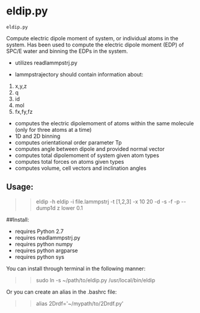 # eldip.py

`eldip.py`

Compute electric dipole moment of system, or individual atoms in the system. Has been used to compute the electric dipole moment (EDP) of SPC/E water and binning the EDPs in the system.

* utilizes readlammpstrj.py

* lammpstrajectory should contain information about:
1. x,y,z
2. q
3. id
4. mol
3. fx,fy,fz

* computes the electric dipolemoment of atoms within the same molecule (only for three atoms at a time)
* 1D and 2D binning
* computes orientational order parameter Tp
* computes angle between dipole and provided normal vector
* computes total dipolemoment of system given atom types
* computes total forces on atoms given types
* computes volume, cell vectors and inclination angles

## Usage:
>> eldip -h
>> eldip -i file.lammpstrj -t [1,2,3] -x 10 20 -d -s -f -p --dump1d z lower 0.1

##Install:
* requires Python 2.7
* requires readlammpstrj.py
* requires python numpy
* requires python argparse
* requires python sys

You can install through terminal in the following manner:
>> sudo ln -s ~/path/to/eldip.py /usr/local/bin/eldip

Or you can create an alias in the .bashrc file:
>> alias 2Drdf='~/mypath/to/2Drdf.py' 

